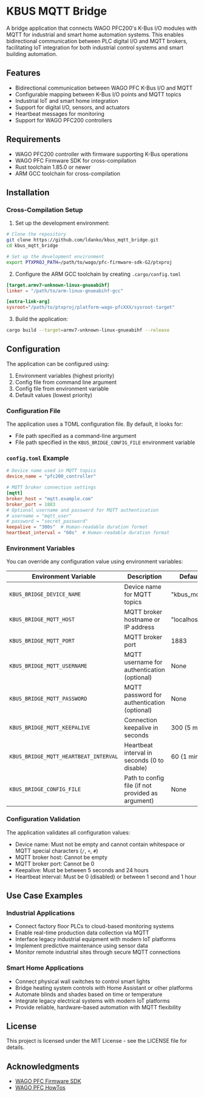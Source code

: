 # KBUS MQTT Bridge

A bridge application that connects WAGO PFC200's K-Bus I/O modules with MQTT for
industrial and smart home automation systems. This enables bidirectional communication
between PLC digital I/O and MQTT brokers, facilitating IoT integration for both industrial
control systems and smart building automation.

## Features

- Bidirectional communication between WAGO PFC K-Bus I/O and MQTT
- Configurable mapping between K-Bus I/O points and MQTT topics
- Industrial IoT and smart home integration
- Support for digital I/O, sensors, and actuators
- Heartbeat messages for monitoring
- Support for WAGO PFC200 controllers

## Requirements

- WAGO PFC200 controller with firmware supporting K-Bus operations
- WAGO PFC Firmware SDK for cross-compilation
- Rust toolchain 1.85.0 or newer
- ARM GCC toolchain for cross-compilation

## Installation

### Cross-Compilation Setup

1. Set up the development environment:

```bash
# Clone the repository
git clone https://github.com/ldanko/kbus_mqtt_bridge.git
cd kbus_mqtt_bridge

# Set up the development environment
export PTXPROJ_PATH=/path/to/wago/pfc-firmware-sdk-G2/ptxproj
```

2. Configure the ARM GCC toolchain by creating `.cargo/config.toml`

```toml
[target.armv7-unknown-linux-gnueabihf]
linker = "/path/to/arm-linux-gnueabihf-gcc"

[extra-link-arg]
sysroot="/path/to/ptxproj/platform-wago-pfcXXX/sysroot-target"
```

3. Build the application:

```bash
cargo build --target=armv7-unknown-linux-gnueabihf --release
```

## Configuration

The application can be configured using:
1. Environment variables (highest priority)
2. Config file from command line argument 
3. Config file from environment variable
4. Default values (lowest priority)

### Configuration File

The application uses a TOML configuration file. By default, it looks for:
- File path specified as a command-line argument
- File path specified in the `KBUS_BRIDGE_CONFIG_FILE` environment variable

### `config.toml` Example

```toml
# Device name used in MQTT topics
device_name = "pfc200_controller"

# MQTT broker connection settings
[mqtt]
broker_host = "mqtt.example.com"
broker_port = 1883
# Optional username and password for MQTT authentication
# username = "mqtt_user"
# password = "secret_password"
keepalive = "300s"  # Human-readable duration format
heartbeat_interval = "60s"  # Human-readable duration format
```

### Environment Variables

You can override any configuration value using environment variables:

| Environment Variable                  | Description                                       | Default Value      |
|---------------------------------------|---------------------------------------------------|--------------------|
| `KBUS_BRIDGE_DEVICE_NAME`             | Device name for MQTT topics                       | "kbus_mqtt_bridge" |
| `KBUS_BRIDGE_MQTT_HOST`               | MQTT broker hostname or IP address                | "localhost"        |
| `KBUS_BRIDGE_MQTT_PORT`               | MQTT broker port                                  | 1883               |
| `KBUS_BRIDGE_MQTT_USERNAME`           | MQTT username for authentication (optional)       | None               |
| `KBUS_BRIDGE_MQTT_PASSWORD`           | MQTT password for authentication (optional)       | None               |
| `KBUS_BRIDGE_MQTT_KEEPALIVE`          | Connection keepalive in seconds                   | 300 (5 minutes)    |
| `KBUS_BRIDGE_MQTT_HEARTBEAT_INTERVAL` | Heartbeat interval in seconds (0 to disable)      | 60 (1 minute)      |
| `KBUS_BRIDGE_CONFIG_FILE`             | Path to config file (if not provided as argument) | None               |

### Configuration Validation

The application validates all configuration values:

- Device name: Must not be empty and cannot contain whitespace or MQTT special characters (`/`, `+`, `#`)
- MQTT broker host: Cannot be empty
- MQTT broker port: Cannot be 0
- Keepalive: Must be between 5 seconds and 24 hours
- Heartbeat interval: Must be 0 (disabled) or between 1 second and 1 hour

## Use Case Examples

### Industrial Applications
- Connect factory floor PLCs to cloud-based monitoring systems
- Enable real-time production data collection via MQTT
- Interface legacy industrial equipment with modern IoT platforms
- Implement predictive maintenance using sensor data
- Monitor remote industrial sites through secure MQTT connections

### Smart Home Applications
- Connect physical wall switches to control smart lights
- Bridge heating system controls with Home Assistant or other platforms
- Automate blinds and shades based on time or temperature
- Integrate legacy electrical systems with modern IoT platforms
- Provide reliable, hardware-based automation with MQTT flexibility

## License

This project is licensed under the MIT License - see the LICENSE file for details.

## Acknowledgments

- [WAGO PFC Firmware SDK](https://github.com/WAGO/pfc-firmware-sdk-G2)
- [WAGO PFC HowTos](https://github.com/WAGO/pfc-howtos)
